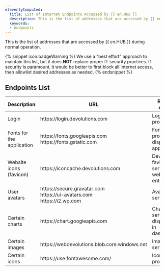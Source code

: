 ```yaml
---
eleventyComputed:
  title: List of Internet Endpoints Accessed by {{ en.HUB }}
  description: This is the list of addresses that are accessed by {{ en.HUB }} during normal operation.
  keywords: 
  - endpoints
---
```

This is the list of addresses that are accessed by {{ en.HUB }} during normal operation.

{% snippet icon.badgeWarning %}
We use a "best effort" approach to maintain this list, but it does **NOT** replace proper IT security practices. If security is paramount, it would be better to first block all internet access, then allowlist desired addresses as needed.
{% endsnippet %}

## Endpoints List

| Description                    | URL                                                                            | Related Action |
| ------------------------------ | ------------------------------------------------------------------------------ | ------------------------- |
| Login                          | https<area>://login.devolutions.com                                            | Login provider |
| Fonts for the application      | https<area>://fonts.googleapis.com<br>https<area>://fonts.gstatic.com          | Fonts provider to display the application |
| Website icons (favicon)        | https<area>://iconcache.devolutions.com                                        | Devolutions' favicon service for website entries |
| User avatars                   | https<area>://secure.gravatar.com<br>https<area>://ui-avatars.com<br>https<area>://i2.wp.com | Avatar service |
| Certain charts                 | https<area>://chart.googleapis.com                                             | Chart service for displaying in dashboards |
| Certain images                 | https<area>://webdevolutions.blob.core.windows.net                             | Image service |
| Certain icons                  | https<area>://use.fontawesome.com/                                             | Icons provider |
